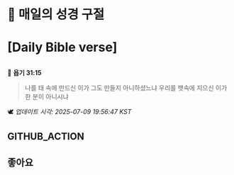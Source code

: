 # 🙏 매일의 성경 구절
# [Daily Bible verse]
##
<!-- START_BIBLE_VERSE -->
📖 **욥기 31:15**
> 나를 태 속에 만드신 이가 그도 만들지 아니하셨느냐 우리를 뱃속에 지으신 이가 한 분이 아니시냐

🕊️ _업데이트 시각: 2025-07-09 19:56:47 KST_
  <!-- END_BIBLE_VERSE -->
## GITHUB_ACTION
## 좋아요
